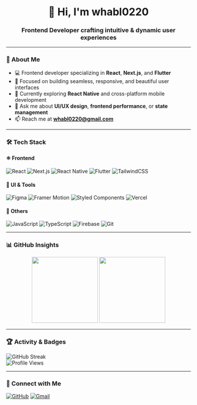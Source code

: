 <h1 align="center">🎨 Hi, I'm whabl0220</h1>
<h3 align="center">Frontend Developer crafting intuitive & dynamic user experiences</h3>

---

### 👋 About Me

- 💻 Frontend developer specializing in **React**, **Next.js**, and **Flutter**
- 🎯 Focused on building seamless, responsive, and beautiful user interfaces
- 🌱 Currently exploring **React Native** and cross-platform mobile development
- 💬 Ask me about **UI/UX design**, **frontend performance**, or **state management**
- 📫 Reach me at **whabl0220@gmail.com**

---

### 🛠️ Tech Stack

#### ⚛️ Frontend
![React](https://img.shields.io/badge/React-20232A?style=for-the-badge&logo=react&logoColor=61DAFB)
![Next.js](https://img.shields.io/badge/Next.js-000000?style=for-the-badge&logo=nextdotjs&logoColor=white)
![React Native](https://img.shields.io/badge/React_Native-61DAFB?style=for-the-badge&logo=react&logoColor=black)
![Flutter](https://img.shields.io/badge/Flutter-02569B?style=for-the-badge&logo=flutter&logoColor=white)
![TailwindCSS](https://img.shields.io/badge/TailwindCSS-38B2AC?style=for-the-badge&logo=tailwind-css&logoColor=white)

#### 🎨 UI & Tools
![Figma](https://img.shields.io/badge/Figma-F24E1E?style=for-the-badge&logo=figma&logoColor=white)
![Framer Motion](https://img.shields.io/badge/Framer_Motion-0055FF?style=for-the-badge&logo=framer&logoColor=white)
![Styled Components](https://img.shields.io/badge/Styled--Components-DB7093?style=for-the-badge&logo=styled-components&logoColor=white)
![Vercel](https://img.shields.io/badge/Vercel-000000?style=for-the-badge&logo=vercel&logoColor=white)

#### 🔧 Others
![JavaScript](https://img.shields.io/badge/JavaScript-F7DF1E?style=for-the-badge&logo=javascript&logoColor=black)
![TypeScript](https://img.shields.io/badge/TypeScript-3178C6?style=for-the-badge&logo=typescript&logoColor=white)
![Firebase](https://img.shields.io/badge/Firebase-FFCA28?style=for-the-badge&logo=firebase&logoColor=black)
![Git](https://img.shields.io/badge/Git-F05033?style=for-the-badge&logo=git&logoColor=white)

---

### 📊 GitHub Insights

<p align="center">
  <img height="180em" src="https://github-readme-stats.vercel.app/api?username=whabl0220&show_icons=true&theme=radical" />
  <img height="180em" src="https://github-readme-stats.vercel.app/api/top-langs/?username=whabl0220&layout=compact&theme=radical" />
</p>

---

### 🏆 Activity & Badges

![GitHub Streak](https://streak-stats.demolab.com?user=whabl0220&theme=radical&hide_border=true)  
![Profile Views](https://komarev.com/ghpvc/?username=whabl0220&label=Profile%20views&color=ff69b4&style=flat)

---

### 🤝 Connect with Me

[![GitHub](https://img.shields.io/badge/GitHub-181717?style=for-the-badge&logo=github&logoColor=white)](https://github.com/whabl0220)
[![Gmail](https://img.shields.io/badge/Gmail-D14836?style=for-the-badge&logo=gmail&logoColor=white)](mailto:whabl0220@gmail.com)
